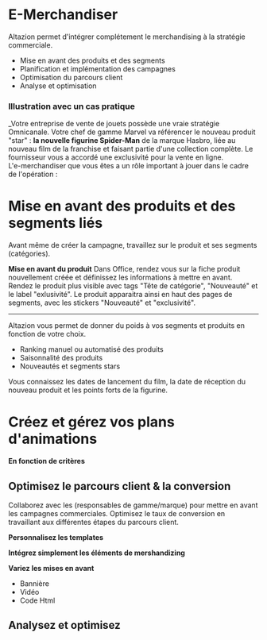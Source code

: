 # E-Merchandiser
Altazion permet d'intégrer complétement le merchandising à la stratégie commerciale. 
- Mise en avant des produits et des segments
- Planification et implémentation des campagnes
- Optimisation du parcours client
- Analyse et optimisation 

### Illustration avec un cas pratique 
_Votre entreprise de vente de jouets possède une vraie stratégie Omnicanale. Votre chef de gamme Marvel va référencer le nouveau produit "star" : **la nouvelle figurine Spider-Man** de la marque Hasbro, liée au nouveau film de la franchise et faisant partie d'une collection complète. Le fournisseur vous a accordé une exclusivité pour la vente en ligne.  
L'e-merchandiser que vous êtes a un rôle important à jouer dans le cadre de l'opération : 

# Mise en avant des produits et des segments liés
Avant même de créer la campagne, travaillez sur le produit et ses segments (catégories).

**Mise en avant du produit**
Dans Office, rendez vous sur la fiche produit nouvellement créée et définissez les informations à mettre en avant.
Rendez le produit plus visible avec tags "Tête de catégorie", "Nouveauté" et le label "exlusivité".
Le produit apparaitra ainsi en haut des pages de segments, avec les stickers "Nouveauté" et "exclusivité".

<!--
![image carrousel 1](ressources\fiche-metier\tags.jpg) 
-->

---- 

<!--
![image carrousel 1](ressources\fiche-metier\tags.jpg) 
-->

Altazion vous permet de donner du poids à vos segments et produits en fonction de votre choix.
- Ranking manuel ou automatisé des produits
- Saisonnalité des produits
- Nouveautés et segments stars

Vous connaissez les dates de lancement du film, la date de réception du nouveau produit et les points forts de la figurine. 
# Créez et gérez vos plans d'animations
**En fonction de critères**

## Optimisez le parcours client & la conversion 
Collaborez avec les (responsables de gamme/marque) pour mettre en avant les campagnes commerciales. Optimisez le taux de conversion en travaillant aux différentes étapes du parcours client. 

**Personnalisez les templates**

**Intégrez simplement les éléments de mershandizing**

**Variez les mises en avant**
- Bannière
- Vidéo 
- Code Html




## Analysez et optimisez